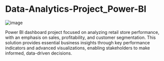 # Data-Analytics-Project_Power-BI
![image](https://github.com/user-attachments/assets/8f3eb001-55df-4493-ac89-dc61a72b1ecf)

Power BI dashboard project focused on analyzing retail store performance, with an emphasis on sales, profitability, and customer segmentation. This solution provides essential business insights through key performance indicators and advanced visualizations, enabling stakeholders to make informed, data-driven decisions.
